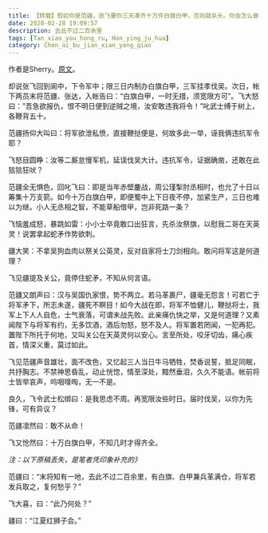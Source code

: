 ```yaml
---
title: 【转载】假如你是范疆，张飞要你三天凑齐十万件白旗白甲，否则就杀头。你会怎么做？
date: 2020-02-28 19:09:57
description: 去此不过二百余里
tags: [Tan_xiao_you_hong_ru, Han_ying_ju_hua]
category: Chen_ai_bu_jian_xian_yang_qiao
---
```

作者是Sherry。[原文](https://www.zhihu.com/question/376015787/answer/1051941481)。

却说张飞回到阆中，下令军中；限三日内制办白旗白甲，三军挂孝伐吴。次日，帐下两员末将范疆、张达，入帐告曰：“白旗白甲，一时无措，须宽限方可”。飞大怒曰：”吾急欲报仇，恨不明日便到逆贼之境，汝安敢违我将令！”叱武士缚于树上，各鞭背五十。

范疆扬仰大叫曰：将军欲泄私愤，直接鞭挞便是，何故多此一举，诬我俩违抗军令耶？

飞怒目圆睁：汝等二厮怠慢军机，延误伐吴大计。违抗军令，证据确凿，还敢在此狺狺狂吠？

范疆全无惧色，回叱飞曰：即是当年赤壁鏖战，周公瑾掣肘丞相时，也允了十日以筹集十万支箭。如今十万白旗白甲，即便蜀中上下日夜不停，加紧生产，三日也难以为继。小人无丞相之智，不能草船借甲，岂非死路一条？

飞恼羞成怒，暴跳如雷：小小士卒竟敢口出狂言，先杀汝祭旗，以慰我二哥在天英灵！说罢拿起蛇矛作势欲刺。

疆大笑：不拿吴狗血肉以祭关公英灵，反对自家将士刀剑相向。敢问将军这是何道理？

飞见疆提及关公，竟停住蛇矛，不知从何言语。

范疆又朗声曰：汉与吴国仇家恨，势不两立。若马革裹尸，疆毫无怨言！可若亡于将军矛下，所志未遂，疆死不瞑目！如今大战在即，将军不恤健儿，鞭挞将士，我军上下人人自危，士气衰落，可谓未战先败。此亲痛仇快之举，又是何道理？又素闻陛下与将军有约，无多饮酒，酒后勿怒，怒不及人。将军置若罔闻，一犯再犯。置陛下所托于何地，又叫关公在天英灵何以安心。言至所处，咬牙切齿，痛心疾首，情深义重，莫过如此。

飞见范疆声音雄壮，面不改色，又忆起三人当日牛马牺牲，焚香说誓，抵足同眠，共抒胸志。不禁神思昏乱，动止恍惚，情至深处，黯然垂泪，久久不能语。帐前将士皆举哀声，呜咽嚎啕，无一不是。

良久，飞令武士松绑曰：是我思虑不周。再宽限汝些时日。届时伐吴，以你为先锋，可有异议？

范疆凛然曰：敢不从命！

飞又怆然曰：十万白旗白甲，不知几时才得齐全。

_注：以下原稿丢失，是笔者凭印象补充的》_

范疆曰：“末将知有一地，去此不过二百余里，有白旗、白甲兼兵革满仓，将军若发兵取之，复何愁乎？”

飞大喜，曰：“此乃何处？”

疆曰：“江夏红狮子会。”